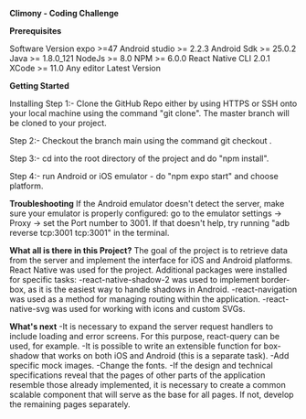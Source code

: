 **Climony - Coding Challenge**

**Prerequisites**

Software	          Version
expo					>=47
Android studio 			>= 2.2.3
Android Sdk	        	>= 25.0.2
Java	                >= 1.8.0_121
NodeJs	                >= 8.0
NPM	                	>= 6.0.0
React Native CLI        2.0.1
XCode                   >= 11.0
Any editor		        Latest Version

**Getting Started**

Installing
Step 1:-
Clone the GitHub Repo either by using HTTPS or SSH onto your local machine using the command "git clone". The master branch will be cloned to your project.

Step 2:-
Checkout the branch main using the command git checkout <branch-name>.

Step 3:-
cd into the root directory of the project and do "npm install".

Step 4:-
run Android or iOS emulator - do "npm expo start" and choose platform.

**Troubleshooting**
If the Android emulator doesn't detect the server, make sure your emulator is properly configured: 
go to the emulator settings -> Proxy -> set the Port number to 3001.
If that doesn't help, try running "adb reverse tcp:3001 tcp:3001" in the terminal.

**What all is there in this Project?**
The goal of the project is to retrieve data from the server and implement the interface for iOS and Android platforms.
React Native was used for the project. Additional packages were installed for specific tasks:
-react-native-shadow-2 was used to implement border-box, as it is the easiest way to handle shadows in Android.
-react-navigation was used as a method for managing routing within the application.
-react-native-svg was used for working with icons and custom SVGs.

**What's next**
-It is necessary to expand the server request handlers to include loading and error screens. For this purpose, react-query can be used, for example.
-It is possible to write an extensible function for box-shadow that works on both iOS and Android (this is a separate task).
-Add specific mock images.
-Change the fonts.
-If the design and technical specifications reveal that the pages of other parts of the application resemble 
those already implemented, it is necessary to create a common scalable component that will serve as the base 
for all pages. If not, develop the remaining pages separately.

